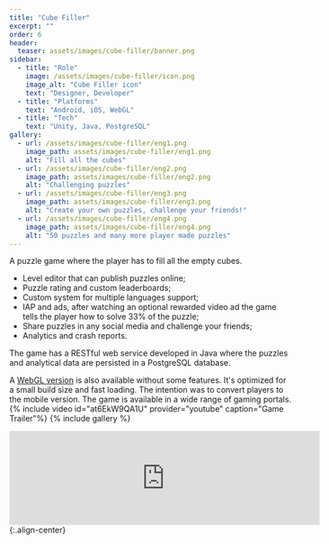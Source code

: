 ```yaml
---
title: "Cube Filler"
excerpt: ""
order: 6
header:
  teaser: assets/images/cube-filler/banner.png
sidebar:
  - title: "Role"
    image: /assets/images/cube-filler/icon.png
    image_alt: "Cube Filler icon"
    text: "Designer, Developer"
  - title: "Platforms"
    text: "Android, iOS, WebGL"
  - title: "Tech"
    text: "Unity, Java, PostgreSQL"
gallery:
  - url: /assets/images/cube-filler/eng1.png
    image_path: assets/images/cube-filler/eng1.png
    alt: "Fill all the cubes"
  - url: /assets/images/cube-filler/eng2.png
    image_path: assets/images/cube-filler/eng2.png
    alt: "Challenging puzzles"
  - url: /assets/images/cube-filler/eng3.png
    image_path: assets/images/cube-filler/eng3.png
    alt: "Create your own puzzles, challenge your friends!"
  - url: /assets/images/cube-filler/eng4.png
    image_path: assets/images/cube-filler/eng4.png
    alt: "50 puzzles and many more player made puzzles"
---
```

A puzzle game where the player has to fill all the empty cubes.
- Level editor that can publish puzzles online;
- Puzzle rating and custom leaderboards;
- Custom system for multiple languages support;
- IAP and ads, after watching an optional rewarded video ad the game tells the player how to solve 33% of the puzzle;
- Share puzzles in any social media and challenge your friends;
- Analytics and crash reports.

The game has a RESTful web service developed in Java where the puzzles and analytical data are persisted in a PostgreSQL database.

A [WebGL version](https://elauer.itch.io/cube-filler) is also available without some features. It's optimized for a small build size and fast loading. The intention was to convert players to the mobile version. The game is available in a wide range of gaming portals.
{% include video id="at6EkW9QA1U" provider="youtube" caption="Game Trailer"%}
{% include gallery %}
<iframe src="https://itch.io/embed/173332?bg_color=222222&amp;fg_color=eeeeee&amp;border_color=363636" width="552" height="167" frameborder="0"><a href="https://elauer.itch.io/cube-filler">Cube Filler by Eduardo Lauer</a></iframe>{:.align-center}